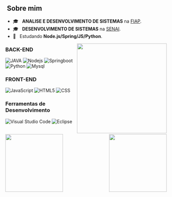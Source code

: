 
## &nbsp;Sobre mim

- 🎓 &nbsp; **ANALISE E DESENVOLVIMENTO DE SISTEMAS** na <a href="https://www.fiap.com.br/">FIAP</a>.
- 🎓 &nbsp; **DESENVOLVIMENTO DE SISTEMAS** na <a href="https://www.sp.senai.br/">SENAI</a>.
- 🌱 &nbsp; Estudando **Node.js/Spring/JS/Python**.

<img align="right" height="280em" src="https://cdn141.picsart.com/351903186045211.png">

### BACK-END

![JAVA](https://img.shields.io/badge/-JAVA-191A1E?style=for-the-badge&logo=java)
![Nodejs](https://img.shields.io/badge/-nodejs-191A1E?style=for-the-badge&logo=nodedotjs)
![Springboot](https://img.shields.io/badge/-springboot-191A1E?style=for-the-badge&logo=springboot)
![Python](https://img.shields.io/badge/-python-191A1E?style=for-the-badge&logo=python)
![Mysql](https://img.shields.io/badge/-mysql-191A1E?style=for-the-badge&logo=mysql)

### FRONT-END

![JavaScript](https://img.shields.io/badge/-JavaScript-2D2A35?style=for-the-badge&logo=javascript)
![HTML5](https://img.shields.io/badge/-HTML5-2D2A35?style=for-the-badge&logo=HTML5)
![CSS](https://img.shields.io/badge/-CSS-2D2A35?style=for-the-badge&logo=CSS3&logoColor=1572B6)

### Ferramentas de Desenvolvimento

![Visual Studio Code](https://img.shields.io/badge/-Visual%20Studio%20Code-4D627F?style=for-the-badge&logo=visual-studio-code&logoColor=007ACC)
![Eclipse](https://img.shields.io/badge/-Eclipse-4D627F?style=for-the-badge&logo=eclipse-ide&logoColor=2C2255)

<br/>

<div>
<img align="left"  height="180em"  src="https://github-readme-stats.vercel.app/api?username=QueijoQualho&show_icons=true&theme=dracula&hide_border=true">
<img align="right" height="180em" src="https://github-readme-stats.vercel.app/api/top-langs/?username=QueijoQualho&layout=compact&theme=dracula&hide_border=true">
</div>

<br/>
